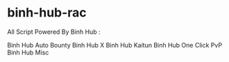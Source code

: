 # binh-hub-rac
All Script Powered By Binh Hub :

Binh Hub Auto Bounty
Binh Hub X
Binh Hub Kaitun
Binh Hub One Click PvP
Binh Hub Misc
